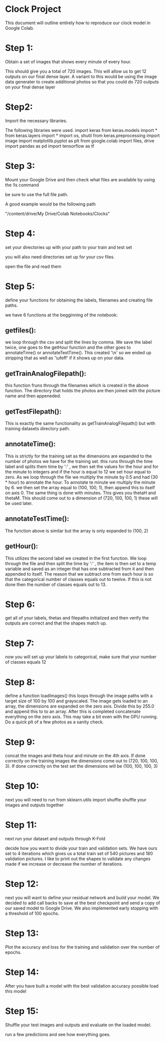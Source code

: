# Clock Project
This document will outline entirely how to reproduce our clock model in Google Colab.

# Step 1:
Obtain a set of images that shows every minute of every hour. 

This should give you a total of 720 images. This will allow us to get 12 outputs on our final dense layer. A variant to this would be using the image data generater to create additional photos so that you could do 720 outputs on your final dense layer

# Step2:
Import the necessary libraries.

The following libraries were used.
import keras
from keras.models import *
from keras.layers import *
import os, shutil
from keras.preprocessing import image
import matplotlib.pyplot as plt
from google.colab import files, drive
import pandas as pd
import tensorflow as tf

# Step 3:
Mount your Google Drive and then check what files are available by using the !ls command

be sure to use the full file path. 

A good example would be the following path 

"/content/drive/My Drive/Colab Notebooks/Clocks"

# Step 4:
set your directories up with your path to your train and test set

you will also need directories set up for your csv files.

open the file and read them

# Step 5:
define your functions for obtaining the labels, filenames and creating file paths.

we have 6 functions at the begginning of the notebook:
## getfiles():
we loop through the csv and split the lines by comma. We save the label twice, one goes to the getHour function and the other goes to annotateTime() or annotateTestTime().  This created '\n' so we ended up stripping that as well as '\ufeff' if it shows up on your data.
## getTrainAnalogFilepath():
this function fruns through the filenames which is created in the above function. The directory that holds the photos are then joined with the picture name and then appeneded.
## getTestFilepath():
This is exactly the same functionality as getTrainAnalogFilepath() but with training datasets directory path.
## annotateTime():
This is strictly for the training set as the dimensions are expanded to the number of photos we have for the training set. this runs through the time label and splits them time by ':' , we then set the values for the hour and for the minute to integers and if the hour is equal to 12 we set hour equal to zero. As we loop through the file we multiply the minute by 0.5 and had (30 * hour) to annotate the hour. To annotate te minute we multiply the minute by 6.
we then set the array equal to (100, 100, 1), then append this to itself on axis 0. The same thing is done with minutes. This gives you thetaH and thetaM. This should come out to a dimension of (720, 100, 100, 1) these will be used later.
## annotateTestTime():
The function above is similar but the array is only expanded to (100, 2)
## getHour():
This utilizes the second label we created in the first function. We loop through the file and then split the time by ':' , the item is then set to a temp variable and saved as an integer that has one subtracted from it and then appended to itself. The reason that we subtract one from each hour is so that the categorical number of classes equals out to twelve. If this is not done then the number of classes equals out to 13.

# Step 6:
get all of your labels, thetas and filepaths initialized and then verify the outputs are correct and that the shapes match up. 

# Step 7:
now you will set up your labels to categorical, make sure that your number of classes equals 12

# Step 8:
define a function loadImages()
this loops through the image paths with a target size of 100 by 100 and grayscaled. The image gets loaded to an array, the dimensions are expanded on the zero axis. Divide this by 255.0 and append this to to an array. After this is completed concatenate everything on the zero axis. This may take a bit even with the GPU running. Do a quick plt of a few photos as a sanity check.

# Step 9:
concat the images and theta hour and minute on the 4th axis. If done correctly on the training images the dimensions come out to (720, 100, 100, 3). If done correctly on the test set the dimensions will be (100, 100, 100, 3)

# Step 10:
next you will need to run from sklearn.utils import shuffle
shuffle your images and outputs together

# Step 11:
next run your dataset and outputs through K-Fold

decide how you want to divide your train and validation sets. We have ours set to 4 iterations which gives us a total train set of 540 pictures and 180 validation pictures. I like to print out the shapes to validate any changes made if we increase or decrease the number of iterations.

# Step 12:
next you will want to define your residual network and build your model. We decided to add call backs to save at the best checkpoint and send a copy of our saved model to Google Drive. We also implemented early stopping with a threshold of 100 epochs.

# Step 13:
Plot the accuracy and loss for the training and validation over the number of epochs.

# Step 14:
After you have built a model with the best validation accuracy possible load this model 

# Step 15:
Shuffle your test images and outputs and evaluate on the loaded model.

run a few predictions and see how everything goes.
